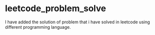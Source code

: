 # leetcode_problem_solve
I have added the solution of problem that i have solved in  leetcode using different programming language.
